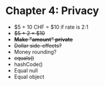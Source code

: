 # Chapter 4: Privacy

- $5 + 10 CHF = $10 if rate is 2:1
- ~~$5 * 2 = $10~~
- ~~**Make "amount" private**~~
- ~~Dollar side-effects?~~
- Money rounding?
- ~~equals()~~
- hashCode()
- Equal null
- Equal object